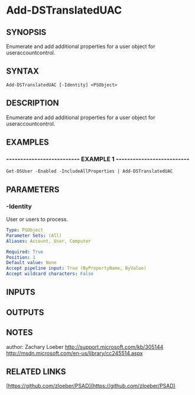 ﻿---
external help file: PSAD-help.xml
online version: https://github.com/zloeber/PSAD
schema: 2.0.0
---

# Add-DSTranslatedUAC

## SYNOPSIS
Enumerate and add additional properties for a user object for useraccountcontrol.

## SYNTAX

```
Add-DSTranslatedUAC [-Identity] <PSObject>
```

## DESCRIPTION
Enumerate and add additional properties for a user object for useraccountcontrol.

## EXAMPLES

### -------------------------- EXAMPLE 1 --------------------------
```
Get-DSUser -Enabled -IncludeAllProperties | Add-DSTranslatedUAC
```

## PARAMETERS

### -Identity
User or users to process.

```yaml
Type: PSObject
Parameter Sets: (All)
Aliases: Account, User, Computer

Required: True
Position: 1
Default value: None
Accept pipeline input: True (ByPropertyName, ByValue)
Accept wildcard characters: False
```

## INPUTS

## OUTPUTS

## NOTES
author: Zachary Loeber
http://support.microsoft.com/kb/305144
http://msdn.microsoft.com/en-us/library/cc245514.aspx

## RELATED LINKS

[https://github.com/zloeber/PSAD](https://github.com/zloeber/PSAD)

